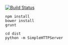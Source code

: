 [![Build Status](https://travis-ci.org/CoderCoop/npc.assets.svg?branch=qunit)](https://travis-ci.org/CoderCoop/npc.assets)

```
npm install
bower install
grunt
```

```
cd dist
python -m SimpleHTTPServer
```
